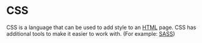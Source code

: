 # CSS







CSS is a language that can be used to add style to an [HTML](/wiki/HTML) page. CSS has additional tools to make it easier to work with. (For example: [SASS](/wiki/SASS))

